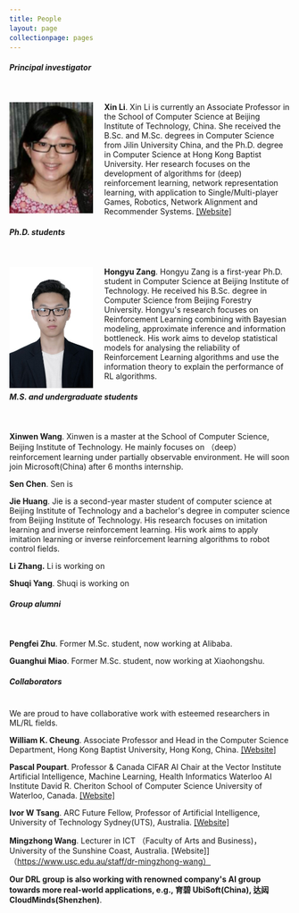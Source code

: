 ```yaml
---
title: People
layout: page
collectionpage: pages
---
```


<style type="text/css">
.bio{
  display: block;
  margin-right: 20px;
  float: left;
  width: 150px;
}
</style>

##### Principal investigator
<br>
<!---![XinLi](/images/bios/XinLi.png)--->

<img class="bio" src="/images/bios/XinLi.png" float="left" clear="both" align="left" width="120">**Xin Li**.  Xin Li is currently an Associate Professor in the School of Computer Science at Beijing Institute of Technology, China.  She received the B.Sc. and M.Sc. degrees in Computer Science from Jilin University  China, and the Ph.D. degree in Computer Science at Hong Kong Baptist University. Her research focuses on the development of algorithms for  (deep) reinforcement learning, network representation learning,  with application to Single/Multi-player Games, Robotics, Network Alignment and Recommender Systems. [[Website]](http://cs.bit.edu.cn/szdw/jsml/js/lixin/index.htm)



##### Ph.D. students
<br>

<img class="bio" src="/images/bios/hyZang.jpg" float="left" clear="both" align="left" width="120">**Hongyu Zang**. Hongyu Zang is a first-year Ph.D. student in Computer Science at Beijing Institute of Technology. He received his B.Sc. degree in Computer Science from Beijing Forestry University. Hongyu's research focuses on Reinforcement Learning combining with Bayesian modeling, approximate inference and information bottleneck. His work aims to develop statistical models for analysing the reliability of Reinforcement Learning algorithms and use the information theory to explain the performance of RL algorithms.  

##### M.S. and undergraduate students
<br>

**Xinwen Wang**. Xinwen is a master at the School of Computer Science, Beijing Institute of Technology. He mainly focuses on （deep） reinforcement learning under partially observable environment. He will soon join Microsoft(China) after 6 months internship.

**Sen Chen**.  Sen is 

**Jie Huang**. Jie is a second-year master student of computer science at Beijing Institute of Technology and a bachelor's degree in computer science from Beijing Institute of Technology. His research focuses on imitation learning and inverse reinforcement learning. His work aims to apply imitation learning or inverse reinforcement learning algorithms to robot control fields.

**Li Zhang.** Li is working on 

**Shuqi Yang**. Shuqi is working on 



##### Group alumni

<br>

**Pengfei Zhu**. Former M.Sc. student, now working at Alibaba.


**Guanghui Miao**. Former M.Sc. student, now working at Xiaohongshu.



##### Collaborators

<br> We are proud to have collaborative work with esteemed researchers in ML/RL fields.  

**William K. Cheung**. Associate Professor and Head in the Computer Science Department, Hong Kong Baptist University, Hong Kong, China. [[Website]](https://www.comp.hkbu.edu.hk/v1/?page=profile&id=william)


**Pascal Poupart**. Professor & Canada CIFAR AI Chair at the Vector Institute Artificial Intelligence, Machine Learning, Health Informatics Waterloo AI Institute David R. Cheriton School of Computer Science University of Waterloo, Canada. [[Website]](https://cs.uwaterloo.ca/~ppoupart/)


**Ivor W Tsang**. ARC Future Fellow, Professor of Artificial Intelligence, University of Technology Sydney(UTS), Australia. [[Website]](https://www.uts.edu.au/staff/ivor.tsang)

**Mingzhong Wang**. Lecturer in ICT （Faculty of Arts and Business)，University of the Sunshine Coast, Australia. [Website]]（https://www.usc.edu.au/staff/dr-mingzhong-wang） 

**Our DRL group is also working with renowned company's AI group towards more real-world applications, e.g., 育碧 UbiSoft(China), 达闼 CloudMinds(Shenzhen)**. 
